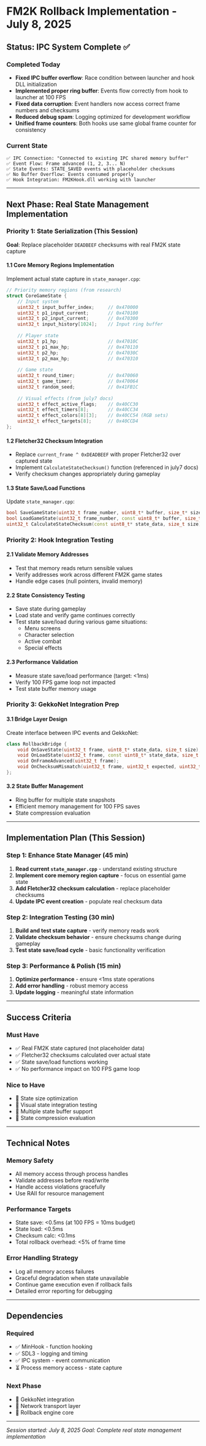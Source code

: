 # FM2K Rollback Implementation - July 8, 2025

## Status: IPC System Complete ✅

### Completed Today
- **Fixed IPC buffer overflow**: Race condition between launcher and hook DLL initialization
- **Implemented proper ring buffer**: Events flow correctly from hook to launcher at 100 FPS
- **Fixed data corruption**: Event handlers now access correct frame numbers and checksums
- **Reduced debug spam**: Logging optimized for development workflow
- **Unified frame counters**: Both hooks use same global frame counter for consistency

### Current State
```
✅ IPC Connection: "Connected to existing IPC shared memory buffer"
✅ Event Flow: Frame advanced (1, 2, 3... N) 
✅ State Events: STATE_SAVED events with placeholder checksums
✅ No Buffer Overflow: Events consumed properly
✅ Hook Integration: FM2KHook.dll working with launcher
```

---

## Next Phase: Real State Management Implementation

### Priority 1: State Serialization (This Session)

**Goal**: Replace placeholder `DEADBEEF` checksums with real FM2K state capture

#### 1.1 Core Memory Regions Implementation
Implement actual state capture in `state_manager.cpp`:

```cpp
// Priority memory regions (from research)
struct CoreGameState {
    // Input system
    uint32_t input_buffer_index;     // 0x470000
    uint32_t p1_input_current;       // 0x470100  
    uint32_t p2_input_current;       // 0x470300
    uint32_t input_history[1024];    // Input ring buffer
    
    // Player state
    uint32_t p1_hp;                  // 0x47010C
    uint32_t p1_max_hp;              // 0x470110
    uint32_t p2_hp;                  // 0x47030C
    uint32_t p2_max_hp;              // 0x470310
    
    // Game state
    uint32_t round_timer;            // 0x470060
    uint32_t game_timer;             // 0x470064
    uint32_t random_seed;            // 0x41FB1C
    
    // Visual effects (from july7 docs)
    uint32_t effect_active_flags;    // 0x40CC30
    uint32_t effect_timers[8];       // 0x40CC34
    uint32_t effect_colors[8][3];    // 0x40CC54 (RGB sets)
    uint32_t effect_targets[8];      // 0x40CCD4
};
```

#### 1.2 Fletcher32 Checksum Integration
- Replace `current_frame ^ 0xDEADBEEF` with proper Fletcher32 over captured state
- Implement `CalculateStateChecksum()` function (referenced in july7 docs)
- Verify checksum changes appropriately during gameplay

#### 1.3 State Save/Load Functions
Update `state_manager.cpp`:
```cpp
bool SaveGameState(uint32_t frame_number, uint8_t* buffer, size_t* size);
bool LoadGameState(uint32_t frame_number, const uint8_t* buffer, size_t size);
uint32_t CalculateStateChecksum(const uint8_t* state_data, size_t size);
```

### Priority 2: Hook Integration Testing

#### 2.1 Validate Memory Addresses
- Test that memory reads return sensible values
- Verify addresses work across different FM2K game states
- Handle edge cases (null pointers, invalid memory)

#### 2.2 State Consistency Testing
- Save state during gameplay
- Load state and verify game continues correctly
- Test state save/load during various game situations:
  - Menu screens
  - Character selection  
  - Active combat
  - Special effects

#### 2.3 Performance Validation
- Measure state save/load performance (target: <1ms)
- Verify 100 FPS game loop not impacted
- Test state buffer memory usage

### Priority 3: GekkoNet Integration Prep

#### 3.1 Bridge Layer Design
Create interface between IPC events and GekkoNet:
```cpp
class RollbackBridge {
    void OnSaveState(uint32_t frame, uint8_t* state_data, size_t size);
    void OnLoadState(uint32_t frame, const uint8_t* state_data, size_t size);
    void OnFrameAdvanced(uint32_t frame);
    void OnChecksumMismatch(uint32_t frame, uint32_t expected, uint32_t actual);
};
```

#### 3.2 State Buffer Management
- Ring buffer for multiple state snapshots
- Efficient memory management for 100 FPS saves
- State compression evaluation

---

## Implementation Plan (This Session)

### Step 1: Enhance State Manager (45 min)
1. **Read current `state_manager.cpp`** - understand existing structure
2. **Implement core memory region capture** - focus on essential game state
3. **Add Fletcher32 checksum calculation** - replace placeholder checksums
4. **Update IPC event creation** - populate real checksum data

### Step 2: Integration Testing (30 min)  
1. **Build and test state capture** - verify memory reads work
2. **Validate checksum behavior** - ensure checksums change during gameplay
3. **Test state save/load cycle** - basic functionality verification

### Step 3: Performance & Polish (15 min)
1. **Optimize performance** - ensure <1ms state operations
2. **Add error handling** - robust memory access
3. **Update logging** - meaningful state information

---

## Success Criteria

### Must Have
- ✅ Real FM2K state captured (not placeholder data)
- ✅ Fletcher32 checksums calculated over actual state  
- ✅ State save/load functions working
- ✅ No performance impact on 100 FPS game loop

### Nice to Have
- 🎯 State size optimization
- 🎯 Visual state integration testing
- 🎯 Multiple state buffer support
- 🎯 State compression evaluation

---

## Technical Notes

### Memory Safety
- All memory access through process handles
- Validate addresses before read/write
- Handle access violations gracefully
- Use RAII for resource management

### Performance Targets
- State save: <0.5ms (at 100 FPS = 10ms budget)
- State load: <0.5ms  
- Checksum calc: <0.1ms
- Total rollback overhead: <5% of frame time

### Error Handling Strategy
- Log all memory access failures
- Graceful degradation when state unavailable
- Continue game execution even if rollback fails
- Detailed error reporting for debugging

---

## Dependencies

### Required
- ✅ MinHook - function hooking
- ✅ SDL3 - logging and timing
- ✅ IPC system - event communication
- ⏳ Process memory access - state capture

### Next Phase
- 🔄 GekkoNet integration
- 🔄 Network transport layer
- 🔄 Rollback engine core

---

*Session started: July 8, 2025*
*Goal: Complete real state management implementation*